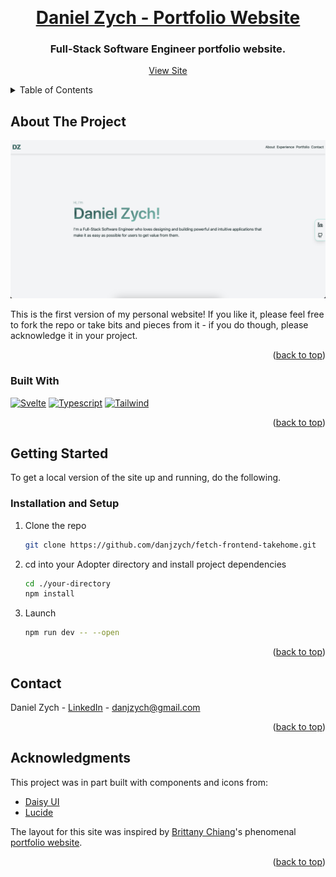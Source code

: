 <a name="readme-top"></a>
<br />

<div align="center">
  <a href="https://github.com/danjzych/portfolio-website">
    <h1>Daniel Zych - Portfolio Website</h1>
  </a>

  <h3 align="center">Full-Stack Software Engineer portfolio website.</h3>

  <p align="center">
    <a href="https://danielzych.com/">View Site</a>
  </p>
</div>

<!-- TABLE OF CONTENTS -->
<details>
  <summary>Table of Contents</summary>
  <ol>
    <li>
      <a href="#about-the-project">About The Project</a>
      <ul>
        <li><a href="#using-adopter">Using Adopter</a></li>
        <li><a href="#built-with">Built With</a></li>
      </ul>
    </li>
    <li>
      <a href="#getting-started">Getting Started</a>
      <ul>
        <li><a href="#installation-and-setup">Installation and Setup</a></li>
        <li><a href="#test">Running Tests</a></li>
      </ul>
    </li>
    <li><a href="#contact">Contact</a></li>
    <li><a href="#acknowledgments">Acknowledgments</a></li>
  </ol>
</details>

<!-- ABOUT THE PROJECT -->

## About The Project

![Product Name Screen Shot][product-screenshot]

This is the first version of my personal website! If you like it, please feel free to fork the repo or take bits and pieces from it - if you do though, please acknowledge it in your project.

<p align="right">(<a href="#readme-top">back to top</a>)</p>

### Built With

[![Svelte][Svelte]][Svelte-url]
[![Typescript][Typescript-lang]][Typescript-url]
[![Tailwind][Tailwind-css]][Tailwind-url]

<p align="right">(<a href="#readme-top">back to top</a>)</p>

<!-- GETTING STARTED -->

## Getting Started

To get a local version of the site up and running, do the following.

### Installation and Setup

1. Clone the repo
   ```sh
   git clone https://github.com/danjzych/fetch-frontend-takehome.git
   ```
2. cd into your Adopter directory and install project dependencies

   ```sh
   cd ./your-directory
   npm install
   ```

3. Launch

   ```sh
   npm run dev -- --open
   ```

   <p align="right">(<a href="#readme-top">back to top</a>)</p>

<!-- CONTACT -->

## Contact

Daniel Zych - [LinkedIn](https://www.linkedin.com/in/danielzych/) - danjzych@gmail.com

<p align="right">(<a href="#readme-top">back to top</a>)</p>

<!-- ACKNOWLEDGMENTS -->

## Acknowledgments

This project was in part built with components and icons from:

- [Daisy UI](https://daisyui.com/)
- [Lucide](https://lucide.dev/icons/)

The layout for this site was inspired by <a href='https://brittanychiang.com/'>Brittany Chiang</a>'s phenomenal <a href='https://github.com/bchiang7/v4'>portfolio website</a>.

<p align="right">(<a href="#readme-top">back to top</a>)</p>

<!-- MARKDOWN LINKS & IMAGES -->

[product-screenshot]: /static/imgs/portfolio-website-screenshot.png
[Svelte]: https://img.shields.io/badge/Svelte-4A4A55?style=for-the-badge&logo=svelte&logoColor=FF3E00
[Svelte-url]: https://svelte.dev/
[Typescript-lang]: https://img.shields.io/badge/TypeScript-007ACC?style=for-the-badge&logo=typescript&logoColor=white
[Typescript-url]: https://www.typescriptlang.org/
[Tailwind-css]: https://img.shields.io/badge/Tailwind_CSS-38B2AC?style=for-the-badge&logo=tailwind-css&logoColor=white
[Tailwind-url]: https://tailwindcss.com/
